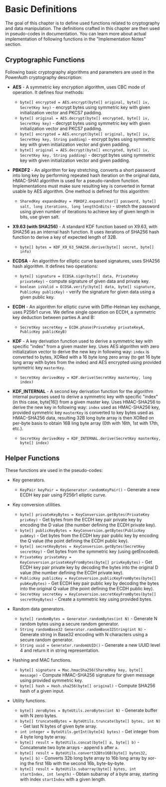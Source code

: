 # Basic Definitions

The goal of this chapter is to define used functions related to cryptography and data manipulation. The definitions crafted in this chapter are then used in pseudo-codes in documentation. You can learn more about actual implementation of following functions in the "Implementation Notes" section.

## Cryptographic Functions

Following basic cryptography algorithms and parameters are used in the PowerAuth cryptography description:

- **AES** - A symmetric key encryption algorithm, uses CBC mode of operation. It defines four methods:
  - `byte[] encrypted = AES.encrypt(byte[] original, byte[] iv, SecretKey key)` - encrypt bytes using symmetric key with given initialization vector and PKCS7 padding.
  - `byte[] original = AES.decrypt(byte[] encrypted, byte[] iv, SecretKey key)` - decrypt bytes using symmetric key with given initialization vector and PKCS7 padding.
  - `byte[] encrypted = AES.encrypt(byte[] original, byte[] iv, SecretKey key, String padding)` - encrypt bytes using symmetric key with given initialization vector and given padding.
  - `byte[] original = AES.decrypt(byte[] encrypted, byte[] iv, SecretKey key, String padding)` - decrypt bytes using symmetric key with given initialization vector and given padding.

- **PBKDF2** - An algorithm for key stretching, converts a short password into long key by performing repeated hash iteration on the original data, HMAC-SHA1 algorithm is used for a pseudo-random function. Implementations must make sure resulting key is converted in format usable by AES algorithm. One method is defined for this algorithm:
  - `SharedKey expandedKey = PBKDF2.expand(char[] password, byte[] salt, long iterations, long lengthInBits)` - stretch the password using given number of iterations to achieve key of given length in bits, use given salt.

- **X9.63 (with SHA256)** - A standard KDF function based on X9.63, with SHA256 as an internal hash function. It uses iterations of SHA256 hash function to derive a key of expected length of 32B.
  - `byte[] bytes = KDF_X9_63_SHA256.derive(byte[] secret, byte[] info)`

- **ECDSA** - An algorithm for elliptic curve based signatures, uses SHA256 hash algorithm. It defines two operations:
  - `byte[] signature = ECDSA.sign(byte[] data, PrivateKey privateKey)` - compute signature of given data and private key.
  - `boolean isValid = ECDSA.verify(byte[] data, byte[] signature, PublicKey publicKey)` - verify the signature for given data using a given public key.

- **ECDH** - An algorithm for elliptic curve with Diffie-Helman key exchange, uses P256r1 curve. We define single operation on ECDH, a symmetric key deduction between parties A and B:
  - `SecretKey secretKey = ECDH.phase(PrivateKey privateKeyA, PublicKey publicKeyB)`

- **KDF** - A key derivation function used to derive a symmetric key with specific "index" from a given master key. Uses AES algorithm with zero initialization vector to derive the new key in following way: `index` is converted to bytes, XORed with a 16 byte long zero array (to get 16 byte long array with bytes from the index) and AES encrypted using provided symmetric key `masterKey`.
  - `SecretKey derivedKey = KDF.derive(SecretKey masterKey, long index)`

- **KDF_INTERNAL** - A second key derivation function for the algorithm internal purposes used to derive a symmetric key with specific "index" (in this case, byte[16]) from a given master key. Uses HMAC-SHA256 to derive the new key in following way: `index` used as HMAC-SHA256 key, provided symmetric key `masterKey` is converted to key bytes used as HMAC-SHA256 data, resulting 32B long byte array is then XORed on per-byte basis to obtain 16B ling byte array (0th with 16th, 1st with 17th, etc.).
  - `SecretKey derivedKey = KDF_INTERNAL.derive(SecretKey masterKey, byte[] index)`

## Helper Functions

These functions are used in the pseudo-codes:

- Key generators.
  - `KeyPair keyPair = KeyGenerator.randomKeyPair()` - Generate a new ECDH key pair using P256r1 elliptic curve.

- Key conversion utilities.
  - `byte[] privateKeyBytes = KeyConversion.getBytes(PrivateKey privKey)` - Get bytes from the ECDH key pair private key by encoding the D value (the number defining the ECDH private key).
  - `byte[] publicKeyBytes = KeyConversion.getBytes(PublicKey pubKey)` - Get bytes from the ECDH key pair public key by encoding the Q value (the point defining the ECDH public key).
  - `byte[] secretKeyBytes = KeyConversion.getBytes(SecretKey secretKey)` - Get bytes from the symmetric key (using getEncoded).
  - `PrivateKey privateKey = KeyConversion.privateKeyFromBytes(byte[] privKeyBytes)` - Get ECDH key pair private key by decoding the bytes into the original D value (the number defining the ECDH private key).
  - `PublicKey publicKey = KeyConversion.publicKeyFromBytes(byte[] pubKeyBytes)` - Get ECDH key pair public key by decoding the bytes into the original Q value (the point defining the ECDH public key).
  - `SecretKey secretKey = KeyConversion.secretKeyFromBytes(byte[] secretKeyBytes)` - Create a symmetric key using provided bytes.

- Random data generators.
  - `byte[] randomBytes = Generator.randomBytes(int N)` - Generate N random bytes using a secure random generator.
  - `String randomBase32 Generator.randomBase32String(int N)` - Generate string in Base32 encoding with N characters using a secure random generator.
  - `String uuid = Generator.randomUUID()` - Generate a new UUID level 4 and return it in string representation.

- Hashing and MAC functions.
  - `byte[] signature = Mac.hmacSha256(SharedKey key, byte[] message)` - Compute HMAC-SHA256 signature for given message using provided symmetric key.
  - `byte[] hash = Hash.sha256(byte[] original)` - Compute SHA256 hash of a given input.

- Utility functions.
  - `byte[] zeroBytes = ByteUtils.zeroBytes(int N)` - Generate buffer with N zero bytes.
  - `byte[] truncatedBytes = ByteUtils.truncate(byte[] bytes, int N)` - Get last N bytes of given byte array.
  - `int integer = ByteUtils.getInt(byte[4] bytes)` - Get integer from 4 byte long byte array.
  - `byte[] result = ByteUtils.concat(byte[] a, byte[] b)` - Concatenate two byte arrays - append `b` after `a`.
  - `byte[] result = ByteUtils.convert32Bto16B(byte[] bytes32, byte[] b)` - Converts 32b long byte array to 16b long array by xor-ing the first 16b with the second 16b, byte-by-byte.
  - `byte[] result = ByteUtils.subarray(byte[] bytes, int startIndex, int length)` - Obtain subarray of a byte array, starting with index `startIndex` with a given length.
